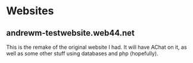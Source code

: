 Websites
========
andrewm-testwebsite.web44.net
-----------------------------
This is the remake of the original website I had. It will have AChat on it, as well as some other stuff using databases and php (hopefully).
